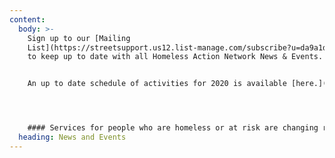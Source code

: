 ```yaml
---
content:
  body: >-
    Sign up to our [Mailing
    List](https://streetsupport.us12.list-manage.com/subscribe?u=da9a1d4bb2b1a69a981456972&id=3c6ae13085)
    to keep up to date with all Homeless Action Network News & Events.


    An up to date schedule of activities for 2020 is available [here.](/assets/uploads/han-2020-schedule.pdf)




    #### Services for people who are homeless or at risk are changing rapidly right now. The best place for the latest on where to get help in Greater Manchester is at [streetsupport.net](https://streetsupport.net), and we will post any major service changes the Network hear's about here.
  heading: News and Events
---
```

